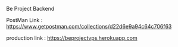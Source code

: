 Be Project Backend

PostMan Link : https://www.getpostman.com/collections/d22d6e9a94c64c706f63

production link : https://beprojectvps.herokuapp.com
